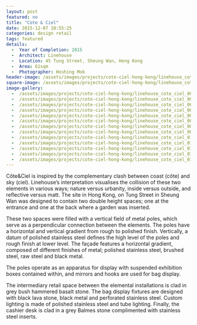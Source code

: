 ```yaml
---
layout: post
featured: no
title: "Cote & Ciel"
date: 2015-12-07 10:55:25
categories: design retail
tags: featured
details:
  -  Year of Completion: 2015
  -  Architect: Linehouse
  -  Location: 45 Tung Street, Sheung Wan, Hong Kong
  -  Area: 61sqm
  -  Photographer: Hoshing Mok
header-image: /assets/images/projects/cote-ciel-hong-kong/linehouse_cote_ciel_007.jpg
square-image: /assets/images/projects/cote-ciel-hong-kong/linehouse_cote_ciel_square.jpg
image-gallery:
  -  /assets/images/projects/cote-ciel-hong-kong/linehouse_cote_ciel_002.jpg
  -  /assets/images/projects/cote-ciel-hong-kong/linehouse_cote_ciel_003.jpg
  -  /assets/images/projects/cote-ciel-hong-kong/linehouse_cote_ciel_004.jpg
  -  /assets/images/projects/cote-ciel-hong-kong/linehouse_cote_ciel_005.jpg
  -  /assets/images/projects/cote-ciel-hong-kong/linehouse_cote_ciel_006.jpg
  -  /assets/images/projects/cote-ciel-hong-kong/linehouse_cote_ciel_007.jpg
  -  /assets/images/projects/cote-ciel-hong-kong/linehouse_cote_ciel_008.jpg
  -  /assets/images/projects/cote-ciel-hong-kong/linehouse_cote_ciel_009.jpg
  -  /assets/images/projects/cote-ciel-hong-kong/linehouse_cote_ciel_010.jpg
  -  /assets/images/projects/cote-ciel-hong-kong/linehouse_cote_ciel_011.jpg
  -  /assets/images/projects/cote-ciel-hong-kong/linehouse_cote_ciel_012.jpg
  -  /assets/images/projects/cote-ciel-hong-kong/linehouse_cote_ciel_013.jpg
  -  /assets/images/projects/cote-ciel-hong-kong/linehouse_cote_ciel_014.jpg
---
```

Côte&Ciel is inspired by the complementary clash between coast (côte) and sky (ciel). Linehouse’s interpretation visualises the collision of these two elements in various ways; nature versus urbanity, inside versus outside, and reflective versus matt. The site in Hong Kong, on Tung Street in Sheung Wan was designed to contain two double height spaces; one at the entrance and one at the back where a garden was inserted. 

These two spaces were filled with a vertical field of metal poles, which serve as a perpendicular connection between the elements. The poles have a horizontal and vertical gradient from rough to polished finish. Vertically, a datum of polished stainless steel defines the high level of the poles and rough finish at lower level. The façade features a horizontal gradient, composed of different finishes of metal; polished stainless steel, brushed steel, raw steel and black metal. 

The poles operate as an apparatus for display with suspended exhibition boxes contained within, and mirrors and hooks are used for bag display. 

The intermediary retail space between the elemental installations is clad in grey bush hammered basalt stone. The bag display fixtures are designed with black lava stone, black metal and perforated stainless steel. Custom lighting is made of polished stainless steel and tube lighting. Finally, the cashier desk is clad in a grey Balmes stone complimented with stainless steel inserts. 
